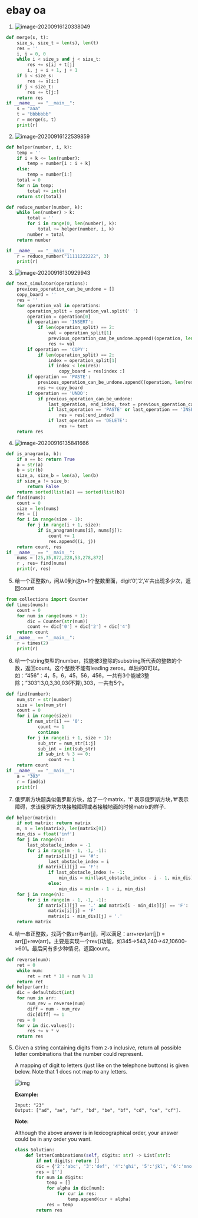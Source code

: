 # ebay oa

1. ![image-20200916120338049](C:\Users\gcy\AppData\Roaming\Typora\typora-user-images\image-20200916120338049.png)

```python
def merge(s, t):
    size_s, size_t = len(s), len(t)
    res = ''
    i, j = 0, 0
    while i < size_s and j < size_t:
        res += s[i] + t[j]
        i, j = i + 1, j + 1
    if i < size_s:
        res += s[i:]
    if j < size_t:
        res += t[j:]
    return res
if __name__ == "__main__":
    s = "aaa"
    t = "bbbbbbb"
    r = merge(s, t)
    print(r)
```

2. ![image-20200916122539859](C:\Users\gcy\AppData\Roaming\Typora\typora-user-images\image-20200916122539859.png)

```python
def helper(number, i, k):
    temp = ''
    if i + k <= len(number):
        temp = number[i : i + k]
    else:
        temp = number[i:]
    total = 0
    for n in temp:
        total += int(n)
    return str(total)

def reduce_number(number, k):
    while len(number) > k:
        total = ''
        for i in range(0, len(number), k):
            total += helper(number, i, k)
        number = total
    return number

if __name__ == "__main__":
    r = reduce_number("11111222222", 3)
    print(r)
```

3. ![image-20200916130929943](C:\Users\gcy\AppData\Roaming\Typora\typora-user-images\image-20200916130929943.png)

```python
def text_simulator(operations):
    previous_operation_can_be_undone = []
    copy_board = ''
    res = ''
    for operation_val in operations:
        operation_split = operation_val.split(' ')
        operation = operation[0]
        if operation == 'INSERT':
            if len(operation_split) == 2:
                val = operation_split[1]
                previous_operation_can_be_undone.append((operation, len(res), val))
                res += val
        if operation == 'COPY':
            if len(operation_split) == 2:
                index = operation_split[1]
                if index < len(res):
                    copy_board = res[index :]
        if operation == 'PASTE':
            previous_operation_can_be_undone.append((operation, len(res), copy_board))
            res += copy_board
        if operation == 'UNDO':
            if previous_operation_can_be_undone:
                last_operation, end_index, text = previous_operation_can_be_undone.pop()
                if last_operation == 'PASTE' or last_operation == 'INSERT':
                    res = res[:end_index]
                if last_operation == 'DELETE':
                    res += text
    return res
```

4. ![image-20200916135841666](C:\Users\gcy\AppData\Roaming\Typora\typora-user-images\image-20200916135841666.png)

```python
def is_anagram(a, b):
    if a == b: return True
    a = str(a)
    b = str(b)
    size_a, size_b = len(a), len(b)
    if size_a != size_b:
        return False
    return sorted(list(a)) == sorted(list(b))
def find(nums):
    count = 0
    size = len(nums)
    res = []
    for i in range(size - 1):
        for j in range(i + 1, size):
            if is_anagram(nums[i], nums[j]):
                count += 1
                res.append((i, j))
    return count, res
if __name__ == "__main__":
    nums = [25,35,872,228,53,278,872]
    r , res= find(nums)
    print(r, res)
```

5.  给一个正整数n，问从0到n这n+1个整数里面，digit’0’,’2’,’4’共出现多少次，返回count

```python
from collections import Counter
def times(nums):
    count = 0
    for num in range(nums + 1):
        dic = Counter(str(num))
        count += dic['0'] + dic['2'] + dic['4']
    return count
if __name__ == "__main__":
    r = times(2)
    print(r)
```

6. 给一个string类型的number，找能被3整除的substring所代表的整数的个数，返回count。这个整数不能有leading zeros。单独的0可以。
     如：”456”：4，5，6，45，56，456，一共有3个能被3整除；”303”:3,0,3,30,03(不算),303，一共有5个。

```python
def find(number):
    num_str = str(number)
    size = len(num_str)
    count = 0
    for i in range(size):
        if num_str[i] == '0':
            count += 1
            continue
        for j in range(i + 1, size + 1):
            sub_str = num_str[i:j]
            sub_int = int(sub_str)
            if sub_int % 3 == 0:
                count += 1
    return count
if __name__ == "__main__":
    a = "303"
    r = find(a)
    print(r)
```

7. 俄罗斯方块题类似俄罗斯方块，给了一个matrix，'f‘ 表示俄罗斯方块，’#‘表示障碍，求该俄罗斯方块接触障碍或者接触地面的时候matrix的样子.

```python
def helper(matrix):
    if not matrix: return matrix
    m, n = len(matrix), len(matrix[0])
    min_dis = float('inf')
    for j in range(n):
        last_obstacle_index = -1
        for i in range(m - 1, -1, -1):
            if matrix[i][j] == '#':
                last_obstacle_index = i
            if matrix[i][j] == 'F':
                if last_obstacle_index != -1:
                    min_dis = min(last_obstacle_index - i - 1, min_dis)
                else:
                    min_dis = min(m - 1 - i, min_dis)
    for j in range(n):
        for i in range(m - 1, -1, -1):
            if matrix[i][j] == '.' and matrix[i - min_dis][j] == 'F':
                matrix[i][j] = 'F'
                matrix[i - min_dis][j] = '.'
    return matrix
```

4. 给一串正整数，找两个数arr与arr[j]，可以满足：arr+rev(arr[j]) = arr[j]+rev(arr)。主要是实现一个rev()功能，如345->543,240->42,10600->601。最后问有多少种情况，返回count。

```python
def reverse(num):
    ret = 0
    while num:
        ret = ret * 10 + num % 10
    return ret
def helper(arr):
    dic = defaultdict(int)
    for num in arr:
        num_rev = reverse(num)
        diff = num - num_rev
        dic[diff] += 1
    res = 0
    for v in dic.values():
        res += v * v
    return res
```

5. Given a string containing digits from `2-9` inclusive, return all possible letter combinations that the number could represent.

   A mapping of digit to letters (just like on the telephone buttons) is given below. Note that 1 does not map to any letters.

   ![img](https://upload.wikimedia.org/wikipedia/commons/thumb/7/73/Telephone-keypad2.svg/200px-Telephone-keypad2.svg.png)

   **Example:**

   ```
   Input: "23"
   Output: ["ad", "ae", "af", "bd", "be", "bf", "cd", "ce", "cf"].
   ```

   **Note:**

   Although the above answer is in lexicographical order, your answer could be in any order you want.

   ```python
   class Solution:
       def letterCombinations(self, digits: str) -> List[str]:
           if not digits: return []
           dic = {'2':'abc', '3':'def', '4':'ghi', '5':'jkl', '6':'mno', '7':'pqrs', '8':'tuv', '9':'wxyz'}
           res = ['']
           for num in digits:
               temp = []
               for alpha in dic[num]:
                   for cur in res:
                       temp.append(cur + alpha)
               res = temp
           return res
   ```

   